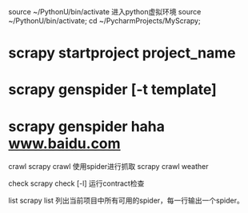 source ~/PythonU/bin/activate  进入python虚拟环境
source ~/PythonU/bin/activate; cd ~/PycharmProjects/MyScrapy;

#   scrapy startproject project_name
#   scrapy genspider [-t template] <name> <domain>
#   scrapy genspider haha www.baidu.com

crawl
scrapy crawl <spider>
使用spider进行抓取
scrapy crawl weather

check
scrapy check [-l] <spider>
运行contract检查

list
scrapy list
列出当前项目中所有可用的spider，每一行输出一个spider。
